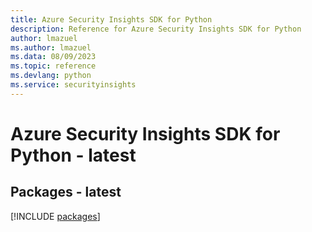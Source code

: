 ```yaml
---
title: Azure Security Insights SDK for Python
description: Reference for Azure Security Insights SDK for Python
author: lmazuel
ms.author: lmazuel
ms.data: 08/09/2023
ms.topic: reference
ms.devlang: python
ms.service: securityinsights
---
```

# Azure Security Insights SDK for Python - latest
## Packages - latest
[!INCLUDE [packages](security-insights-index.md)]
